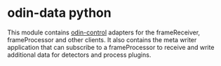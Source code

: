 # odin-data python

This module contains [odin-control](https://github.com/odin-detector/odin-control/)
adapters for the frameReceiver, frameProcessor and other clients. It also contains the
meta writer application that can subscribe to a frameProcessor to receive and write
additional data for detectors and process plugins.
